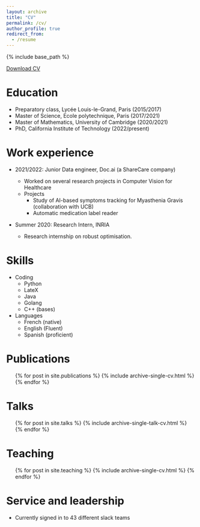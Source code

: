 ```yaml
---
layout: archive
title: "CV"
permalink: /cv/
author_profile: true
redirect_from:
  - /resume
---
```


{% include base_path %}

[Download CV](/files/cv.pdf)

Education
======
* Preparatory class, Lycée Louis-le-Grand, Paris (2015/2017)
* Master of Science, Ecole polytechnique, Paris (2017/2021)
* Master of Mathematics, University of Cambridge (2020/2021)
* PhD, California Institute of Technology (2022/present)

Work experience
======
* 2021/2022: Junior Data engineer, Doc.ai (a ShareCare company)
  * Worked on several research projects in Computer Vision for Healthcare
  * Projects
    * Study of AI-based symptoms tracking for Myasthenia Gravis (collaboration with UCB)
    * Automatic medication label reader 

* Summer 2020: Research Intern, INRIA
  * Research internship on robust optimisation. 
  
Skills
======
* Coding
  * Python
  * LateX
  * Java
  * Golang
  * C++ (bases)
* Languages
  * French (native)
  * English (Fluent)
  * Spanish (proficient)

Publications
======
  <ul>{% for post in site.publications %}
    {% include archive-single-cv.html %}
  {% endfor %}</ul>
  
Talks
======
  <ul>{% for post in site.talks %}
    {% include archive-single-talk-cv.html %}
  {% endfor %}</ul>
  
Teaching
======
  <ul>{% for post in site.teaching %}
    {% include archive-single-cv.html %}
  {% endfor %}</ul>
  
Service and leadership
======
* Currently signed in to 43 different slack teams
